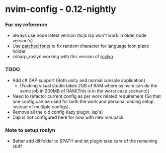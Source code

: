 # nvim-config - 0.12-nightly


### For my reference
- always use node latest version (ts/js lsp won't work in older node version's)
- Use [patched fonts](https://github.com/ryanoasis/nerd-fonts/releases/download/v2.3.3/JetBrainsMono.zip) to fix random character for language icon place holder
- csharp_roslyn working with this version of [roslyn](https://dev.azure.com/azure-public/vside/_artifacts/feed/vs-impl/NuGet/Microsoft.CodeAnalysis.LanguageServer.linux-x64/overview/5.1.0-1.25502.8)



### TODO
- Add c# DAP support (Both unity and normal console application)
  - (Fucking visual studio takes 2GB of RAM where as nvim can do the same job in 200MB of RAM(This is in the worst case scenario))
- Need to refactor current config as per work related requirement (So that one config can be used for both the work and personal coding setup instead of multiple configs)
- Remove all the old config (lazy plugin, lsp's)
- Dap is not configured here for now with new vim.pack


### Note to setup roslyn
- Better add dll folder to $PATH and let plugin take care of the remaining stuff
